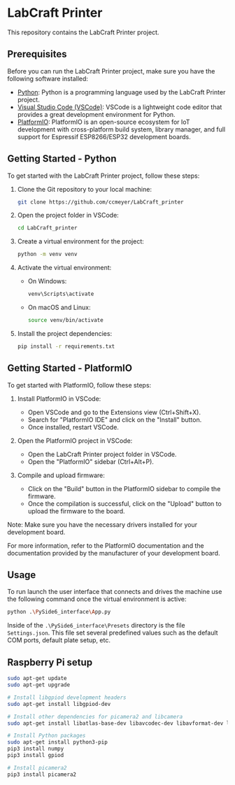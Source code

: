 # LabCraft Printer

This repository contains the LabCraft Printer project.

## Prerequisites

Before you can run the LabCraft Printer project, make sure you have the following software installed:

- [Python](https://www.python.org/downloads/): Python is a programming language used by the LabCraft Printer project.
- [Visual Studio Code (VSCode)](https://code.visualstudio.com/): VSCode is a lightweight code editor that provides a great development environment for Python.
- [PlatformIO](https://platformio.org/): PlatformIO is an open-source ecosystem for IoT development with cross-platform build system, library manager, and full support for Espressif ESP8266/ESP32 development boards. 

## Getting Started - Python

To get started with the LabCraft Printer project, follow these steps:

1. Clone the Git repository to your local machine:

    ```bash
    git clone https://github.com/ccmeyer/LabCraft_printer
    ```

2. Open the project folder in VSCode:

    ```bash
    cd LabCraft_printer
    ```

3. Create a virtual environment for the project:

    ```bash
    python -m venv venv
    ```

4. Activate the virtual environment:

    - On Windows:

      ```bash
      venv\Scripts\activate
      ```

    - On macOS and Linux:

      ```bash
      source venv/bin/activate
      ```

5. Install the project dependencies:

    ```bash
    pip install -r requirements.txt
    ```

## Getting Started - PlatformIO

To get started with PlatformIO, follow these steps:

1. Install PlatformIO in VSCode:
    - Open VSCode and go to the Extensions view (Ctrl+Shift+X).
    - Search for "PlatformIO IDE" and click on the "Install" button.
    - Once installed, restart VSCode.

2. Open the PlatformIO project in VSCode:
    - Open the LabCraft Printer project folder in VSCode.
    - Open the "PlatformIO" sidebar (Ctrl+Alt+P).

3. Compile and upload firmware:
    - Click on the "Build" button in the PlatformIO sidebar to compile the firmware.
    - Once the compilation is successful, click on the "Upload" button to upload the firmware to the board.

Note: Make sure you have the necessary drivers installed for your development board.

For more information, refer to the PlatformIO documentation and the documentation provided by the manufacturer of your development board.

## Usage

To run launch the user interface that connects and drives the machine use the following command once the virtual environment is active:
```bash
python .\PySide6_interface\App.py
```
Inside of the `.\PySide6_interface\Presets` directory is the file `Settings.json`. This file set several predefined values such as the default COM ports, default plate setup, etc.

## Raspberry Pi setup
```bash
sudo apt-get update
sudo apt-get upgrade

# Install libgpiod development headers
sudo apt-get install libgpiod-dev

# Install other dependencies for picamera2 and libcamera
sudo apt-get install libatlas-base-dev libavcodec-dev libavformat-dev libswscale-dev libcap-dev libcamera-dev libcamera-apps

# Install Python packages
sudo apt-get install python3-pip
pip3 install numpy
pip3 install gpiod

# Install picamera2
pip3 install picamera2
```
